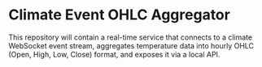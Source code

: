 # Climate Event OHLC Aggregator

This repository will contain a real-time service that connects to a climate WebSocket event stream, aggregates temperature data into hourly OHLC (Open, High, Low, Close) format, and exposes it via a local API.
